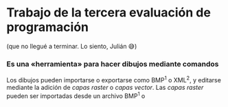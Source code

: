 # Trabajo de la tercera evaluación de programación
(que no llegué a terminar. Lo siento, Julián 😅)

### Es una «herramienta» para hacer dibujos mediante comandos
Los dibujos pueden importarse o exportarse como BMP<sup>1</sup> o XML<sup>2</sup>,
y editarse mediante la adición de *capas raster* o *capas vector*.
Las *capas raster* pueden ser importadas desde un archivo BMP<sup>1</sup> o

